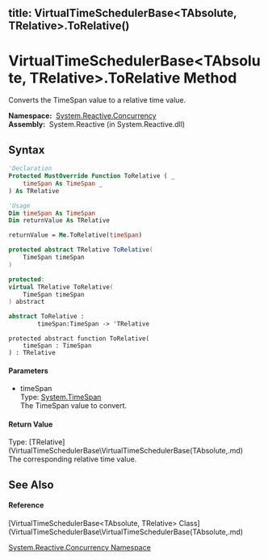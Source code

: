 title: VirtualTimeSchedulerBase<TAbsolute, TRelative>.ToRelative()
---
# VirtualTimeSchedulerBase\<TAbsolute, TRelative\>.ToRelative Method

Converts the TimeSpan value to a relative time value.

**Namespace:**  [System.Reactive.Concurrency](System.Reactive.Concurrency\System.Reactive.Concurrency.md)  
**Assembly:**  System.Reactive (in System.Reactive.dll)

## Syntax

```vb
'Declaration
Protected MustOverride Function ToRelative ( _
    timeSpan As TimeSpan _
) As TRelative
```

```vb
'Usage
Dim timeSpan As TimeSpan
Dim returnValue As TRelative

returnValue = Me.ToRelative(timeSpan)
```

```csharp
protected abstract TRelative ToRelative(
    TimeSpan timeSpan
)
```

```c++
protected:
virtual TRelative ToRelative(
    TimeSpan timeSpan
) abstract
```

```fsharp
abstract ToRelative : 
        timeSpan:TimeSpan -> 'TRelative 
```

```jscript
protected abstract function ToRelative(
    timeSpan : TimeSpan
) : TRelative
```

#### Parameters

- timeSpan  
  Type: [System.TimeSpan](https://msdn.microsoft.com/en-us/library/269ew577)  
  The TimeSpan value to convert.

#### Return Value

Type: [TRelative](VirtualTimeSchedulerBase\VirtualTimeSchedulerBase(TAbsolute,.md)  
The corresponding relative time value.

## See Also

#### Reference

[VirtualTimeSchedulerBase\<TAbsolute, TRelative\> Class](VirtualTimeSchedulerBase\VirtualTimeSchedulerBase(TAbsolute,.md)

[System.Reactive.Concurrency Namespace](System.Reactive.Concurrency\System.Reactive.Concurrency.md)
